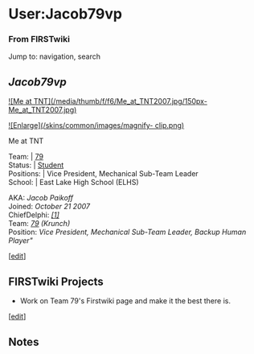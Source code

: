 # User:Jacob79vp

### From FIRSTwiki

Jump to: navigation, search

_**Jacob79vp**_  
---  
  
[![Me at TNT](/media/thumb/f/f6/Me_at_TNT2007.jpg/150px-
Me_at_TNT2007.jpg)](/index.php/Image:Me_at_TNT2007.jpg "Me at TNT" )

[![Enlarge](/skins/common/images/magnify-
clip.png)](/index.php/Image:Me_at_TNT2007.jpg "Enlarge" )

Me at TNT  
  
Team: | [79](/index.php/79 "79" )  
Status: | [Student](/index.php/Students "Students" )  
Positions: | Vice President, Mechanical Sub-Team Leader  
School: | East Lake High School (ELHS)  
  
AKA: _Jacob Paikoff_  
Joined: _October 21 2007_  
ChiefDelphi: _[[1]](http://www.chiefdelphi.com/forums/member.php?u=20166
"http://www.chiefdelphi.com/forums/member.php?u=20166" )_  
Team: _[79](/index.php/79 "79" )_ _(Krunch)_  
Position: _Vice President, Mechanical Sub-Team Leader, Backup Human Player"_

  

[[edit](/index.php?title=User:Jacob79vp&action=edit&section=1 "Edit section:
FIRSTwiki Projects" )]

## FIRSTwiki Projects

  * Work on Team 79's Firstwiki page and make it the best there is. 

  

[[edit](/index.php?title=User:Jacob79vp&action=edit&section=2 "Edit section:
Notes" )]

## Notes

